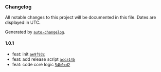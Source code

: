 ### Changelog

All notable changes to this project will be documented in this file. Dates are displayed in UTC.

Generated by [`auto-changelog`](https://github.com/CookPete/auto-changelog).

#### 1.0.1

- feat: init [`ae9f93c`](https://github.com/ystarlongzi/command-check/commit/ae9f93c4506844285dc5d1b0b73556235c789799)
- feat: add release script [`acca14b`](https://github.com/ystarlongzi/command-check/commit/acca14bf342c9cf0201929bb5ac6d7169af304ed)
- feat: code core logic [`54b0cd2`](https://github.com/ystarlongzi/command-check/commit/54b0cd28afb9cda8e2a6c50552abaf5557a01c47)
